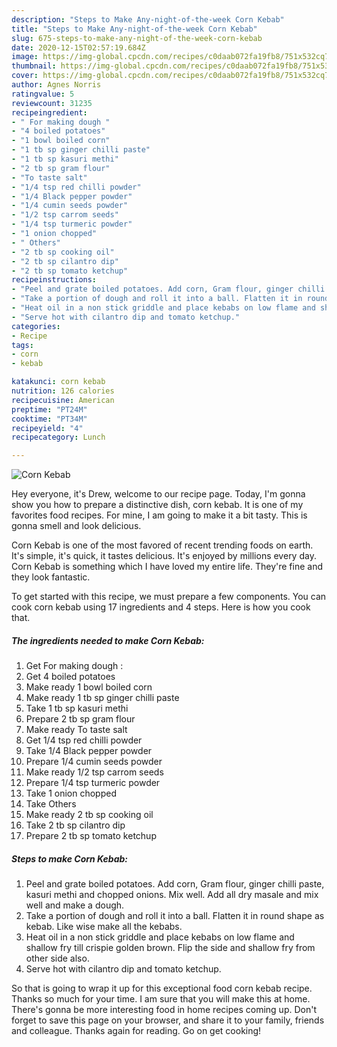 ```yaml
---
description: "Steps to Make Any-night-of-the-week Corn Kebab"
title: "Steps to Make Any-night-of-the-week Corn Kebab"
slug: 675-steps-to-make-any-night-of-the-week-corn-kebab
date: 2020-12-15T02:57:19.684Z
image: https://img-global.cpcdn.com/recipes/c0daab072fa19fb8/751x532cq70/corn-kebab-recipe-main-photo.jpg
thumbnail: https://img-global.cpcdn.com/recipes/c0daab072fa19fb8/751x532cq70/corn-kebab-recipe-main-photo.jpg
cover: https://img-global.cpcdn.com/recipes/c0daab072fa19fb8/751x532cq70/corn-kebab-recipe-main-photo.jpg
author: Agnes Norris
ratingvalue: 5
reviewcount: 31235
recipeingredient:
- " For making dough "
- "4 boiled potatoes"
- "1 bowl boiled corn"
- "1 tb sp ginger chilli paste"
- "1 tb sp kasuri methi"
- "2 tb sp gram flour"
- "To taste salt"
- "1/4 tsp red chilli powder"
- "1/4 Black pepper powder"
- "1/4 cumin seeds powder"
- "1/2 tsp carrom seeds"
- "1/4 tsp turmeric powder"
- "1 onion chopped"
- " Others"
- "2 tb sp cooking oil"
- "2 tb sp cilantro dip"
- "2 tb sp tomato ketchup"
recipeinstructions:
- "Peel and grate boiled potatoes. Add corn, Gram flour, ginger chilli paste, kasuri methi and chopped onions. Mix well. Add all dry masale and mix well and make a dough."
- "Take a portion of dough and roll it into a ball. Flatten it in round shape as kebab. Like wise make all the kebabs."
- "Heat oil in a non stick griddle and place kebabs on low flame and shallow fry till crispie golden brown. Flip the side and shallow fry from other side also."
- "Serve hot with cilantro dip and tomato ketchup."
categories:
- Recipe
tags:
- corn
- kebab

katakunci: corn kebab 
nutrition: 126 calories
recipecuisine: American
preptime: "PT24M"
cooktime: "PT34M"
recipeyield: "4"
recipecategory: Lunch

---
```



![Corn Kebab](https://img-global.cpcdn.com/recipes/c0daab072fa19fb8/751x532cq70/corn-kebab-recipe-main-photo.jpg)

Hey everyone, it's Drew, welcome to our recipe page. Today, I'm gonna show you how to prepare a distinctive dish, corn kebab. It is one of my favorites food recipes. For mine, I am going to make it a bit tasty. This is gonna smell and look delicious.



Corn Kebab is one of the most favored of recent trending foods on earth. It's simple, it's quick, it tastes delicious. It's enjoyed by millions every day. Corn Kebab is something which I have loved my entire life. They're fine and they look fantastic.


To get started with this recipe, we must prepare a few components. You can cook corn kebab using 17 ingredients and 4 steps. Here is how you cook that.

<!--inarticleads1-->

##### The ingredients needed to make Corn Kebab:

1. Get  For making dough :
1. Get 4 boiled potatoes
1. Make ready 1 bowl boiled corn
1. Make ready 1 tb sp ginger chilli paste
1. Take 1 tb sp kasuri methi
1. Prepare 2 tb sp gram flour
1. Make ready To taste salt
1. Get 1/4 tsp red chilli powder
1. Take 1/4 Black pepper powder
1. Prepare 1/4 cumin seeds powder
1. Make ready 1/2 tsp carrom seeds
1. Prepare 1/4 tsp turmeric powder
1. Take 1 onion chopped
1. Take  Others
1. Make ready 2 tb sp cooking oil
1. Take 2 tb sp cilantro dip
1. Prepare 2 tb sp tomato ketchup




<!--inarticleads2-->

##### Steps to make Corn Kebab:

1. Peel and grate boiled potatoes. Add corn, Gram flour, ginger chilli paste, kasuri methi and chopped onions. Mix well. Add all dry masale and mix well and make a dough.
1. Take a portion of dough and roll it into a ball. Flatten it in round shape as kebab. Like wise make all the kebabs.
1. Heat oil in a non stick griddle and place kebabs on low flame and shallow fry till crispie golden brown. Flip the side and shallow fry from other side also.
1. Serve hot with cilantro dip and tomato ketchup.




So that is going to wrap it up for this exceptional food corn kebab recipe. Thanks so much for your time. I am sure that you will make this at home. There's gonna be more interesting food in home recipes coming up. Don't forget to save this page on your browser, and share it to your family, friends and colleague. Thanks again for reading. Go on get cooking!
